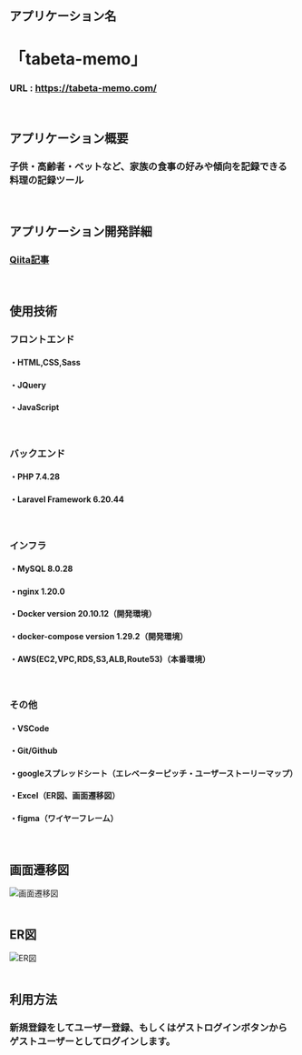 ## アプリケーション名
# 「tabeta-memo」
### URL :  https://tabeta-memo.com/
<br>

## アプリケーション概要
### 子供・高齢者・ペットなど、家族の食事の好みや傾向を記録できる料理の記録ツール
<br>

## アプリケーション開発詳細
### [Qiita記事](https://qiita.com/616no-hitori/items/0b6f4aae4713746d3ccd)
<br>

## 使用技術

### フロントエンド
#### ・HTML,CSS,Sass
#### ・JQuery
#### ・JavaScript
<br>

### バックエンド
#### ・PHP 7.4.28
#### ・Laravel Framework 6.20.44
<br>

### インフラ
#### ・MySQL 8.0.28
#### ・nginx 1.20.0
#### ・Docker version 20.10.12（開発環境）
#### ・docker-compose version 1.29.2（開発環境）
#### ・AWS(EC2,VPC,RDS,S3,ALB,Route53)（本番環境）
<br>

### その他
#### ・VSCode
#### ・Git/Github
#### ・googleスプレッドシート（エレベーターピッチ・ユーザーストーリーマップ）
#### ・Excel（ER図、画面遷移図）
#### ・figma（ワイヤーフレーム）
<br>

## 画面遷移図
![画面遷移図](https://user-images.githubusercontent.com/88753764/166143934-8bcc9281-335a-4a64-a90e-985d113ac18c.png)
<br>
<br>

## ER図
![ER図](https://user-images.githubusercontent.com/88753764/166143952-b919c56b-8d6c-4d60-ad52-dd2db801a682.png)
<br>
<br>

## 利用方法
### 新規登録をしてユーザー登録、もしくはゲストログインボタンからゲストユーザーとしてログインします。
